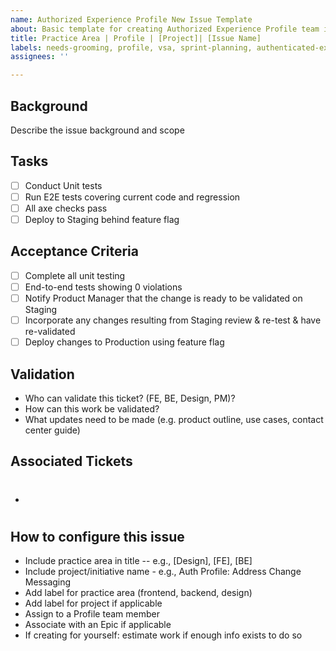 ```yaml
---
name: Authorized Experience Profile New Issue Template
about: Basic template for creating Authorized Experience Profile team issues
title: Practice Area | Profile | [Project]| [Issue Name]
labels: needs-grooming, profile, vsa, sprint-planning, authenticated-experience
assignees: ''

---
```


## Background

Describe the issue background and scope


## Tasks
- [ ] Conduct Unit tests 
- [ ] Run E2E tests covering current code and regression
- [ ] All axe checks pass
- [ ] Deploy to Staging behind feature flag

## Acceptance Criteria
- [ ] Complete all unit testing
- [ ] End-to-end tests showing 0 violations
- [ ] Notify Product Manager that the change is ready to be validated on Staging
- [ ] Incorporate any changes resulting from Staging review & re-test & have re-validated
- [ ] Deploy changes to Production using feature flag

## Validation
- Who can validate this ticket? (FE, BE, Design, PM)?
- How can this work be validated?
- What updates need to be made (e.g. product outline, use cases, contact center guide)

## Associated Tickets
- #



## How to configure this issue
- Include practice area in title -- e.g., [Design], [FE], [BE]
- Include project/initiative name - e.g., Auth Profile: Address Change Messaging
- Add label for practice area (frontend, backend, design)
- Add label for project if applicable
- Assign to a Profile team member
- Associate with an Epic if applicable
- If creating for yourself: estimate work if enough info exists to do so
